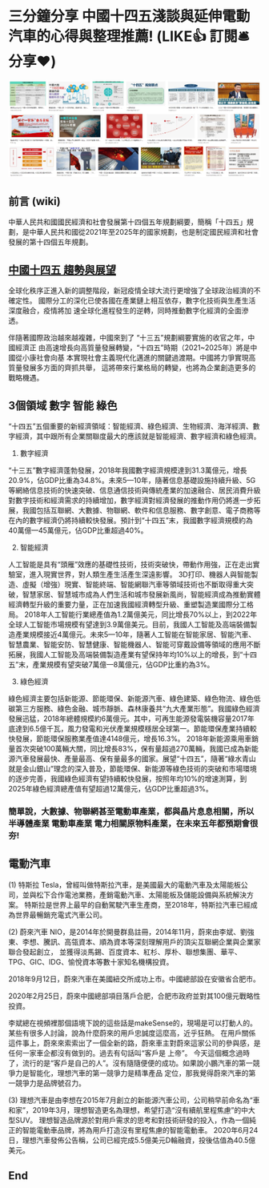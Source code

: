 # 三分鐘分享 中國十四五淺談與延伸電動汽車的心得與整理推薦! (LIKE👍 訂閱🛎 分享❤️)

![f1](https://github.com/HCH1/blog/blob/master/fig/stock2aa.JPG)

## 前言 (wiki) 

中華人民共和國國民經濟和社會發展第十四個五年規劃綱要，簡稱「十四五」規劃，是中華人民共和國從2021年至2025年的國家規劃，也是制定國民經濟和社會發展的第十四個五年規劃。

## [中國十四五 趨勢與展望](https://www2.deloitte.com/content/dam/Deloitte/cn/Documents/ser-soe-br/deloitte-cn-fourteenth-five-year-plan-report-zh-200521.pdf)

全球化秩序正進入新的調整階段，新冠疫情全球大流行更增強了全球政治經濟的不確定性。
國際分工的深化已使各國在產業鏈上相互依存，數字化技術與生產生活深度融合，疫情將加
速全球化進程發生的逆轉，同時推動數字化經濟的全面滲透。

伴隨著國際政治越來越複雜，中國來到了 “十三五”規劃綱要實施的收官之年，中國經濟正
由高速增長向高質量發展轉變，“十四五”時期（2021~2025年）將是中國從小康社會向基
本實現社會主義現代化邁進的關鍵過渡期。中國將力爭實現高質量發展多方面的齊抓共舉，
這將帶來行業格局的轉變，也將為企業創造更多的戰略機遇。

## 3個領域 數字 智能 綠色

“十四五”五個重要的新經濟領域：智能經濟、綠色經濟、生物經濟、海洋經濟、數字經濟，其中跟所有企業關聯度最大的應該就是智能經濟、數字經濟和綠色經濟。

1. 數字經濟

“十三五”數字經濟蓬勃發展，2018年我國數字經濟規模達到31.3萬億元，增長20.9%，佔GDP比重為34.8%。未來5—10年，隨著信息基礎設施持續升級、5G等網絡信息技術的快速突破、信息通信技術與傳統產業的加速融合、居民消費升級對數字技術和經濟需求的持續增加，數字經濟對經濟發展的推動作用仍將進一步拓展，我國包括互聯網、大數據、物聯網、軟件和信息服務、數字創意、電子商務等在內的數字經濟仍將持續較快發展。預計到“十四五”末，我國數字經濟規模約為40萬億—45萬億元，佔GDP比重超過40%。

2. 智能經濟

人工智能是具有“頭雁”效應的基礎性技術，技術突破快，帶動作用強，正在走出實驗室，進入現實世界，對人類生產生活產生深遠影響。 3D打印、機器人與智能製造、虛擬（增強）現實、智能終端、智能網聯汽車等領域技術也不斷取得重大突破，智慧家居、智慧城市成為人們生活和城市發展新風尚，智能經濟成為推動實體經濟轉型升級的重要力量，正在加速我國經濟轉型升級、重塑製造業國際分工格局。 2018年人工智能行業總產值為1.2萬億美元，同比增長70%以上，到2022年全球人工智能市場規模有望達到3.9萬億美元。目前，我國人工智能及高端裝備製造產業規模接近4萬億元。未來5—10年，隨著人工智能在智能家居、智能汽車、智慧農業、智能安防、智慧健康、智能機器人、智能可穿戴設備等領域的應用不斷拓展，我國人工智能及高端裝備製造產業有望保持年均10%以上的增長，到“十四五”末，產業規模有望突破7萬億—8萬億元，佔GDP比重約為3%。

3. 綠色經濟

綠色經濟主要包括新能源、節能環保、新能源汽車、綠色建築、綠色物流、綠色低碳第三方服務、綠色金融、城市靜脈、森林康養共“九大產業形態”。我國綠色經濟發展迅猛，2018年總體規模約6萬億元。其中，可再生能源發電裝機容量2017年底達到6.5億千瓦，風力發電和光伏產業規模穩居全球第一。節能環保產業持續較快發展，節能環保服務業產值達4148億元，增長16.3%。 2018年新能源乘用車銷量首次突破100萬輛大關，同比增長83%，保有量超過270萬輛，我國已成為新能源汽車發展最快、產量最高、保有量最多的國家。展望“十四五”，隨著“綠水青山就是金山銀山”理念的深入普及，節能環保、新能源等綠色技術的突破和市場環境的逐步完善，我國綠色經濟有望持續較快發展，按照年均10%的增速測算，到2025年綠色經濟總產值有望超過12萬億元，佔GDP比重超過3%。

### 簡單說，大數據、物聯網甚至電動車產業，都與晶片息息相關，所以半導體產業 電動車產業 電力相關原物料產業，在未來五年都預期會很夯!


## 電動汽車

(1)
特斯拉 Tesla，曾經叫做特斯拉汽車，是美國最大的電動汽車及太陽能板公司，並與松下合作電池業務，產銷電動汽車、太陽能板及儲能設備與系統解決方案。
特斯拉是世界上最早的自動駕駛汽車生產商，至2018年，特斯拉汽車已經成為世界最暢銷充電式汽車公司。


(2)
蔚來汽車 NIO，是2014年於開曼群島註冊，2014年11月，蔚來由李斌、劉強東、李想、騰訊、高瓴資本、順為資本等深刻理解用戶的頂尖互聯網企業與企業家聯合發起創立，
並獲得淡馬錫、百度資本、紅杉、厚朴、聯想集團、華平、TPG、GIC、IDG、愉悅資本等數十家知名機構投資。

2018年9月12日，蔚來汽車在美國紐交所成功上市。中國總部設在安徽省合肥市。

2020年2月25日，蔚來中國總部項目落戶合肥，合肥市政府並對其100億元戰略性投資。


李斌總在視頻裡那個語境下說的這些話是makeSense的，現場是可以打動人的。某些有很多人討論，說為什麼蔚來的用戶忠誠度這麼高，近乎狂熱。 
在用戶關係這件事上，蔚來來索索出了一個全新的路，蔚來車主對蔚來這家公司的參與感，是任何一家車企都沒有做到的。過去有句話叫“客戶是 上帝”。
今天這個概念過時了，流行的是“客戶是自己的人”。沒有隨隨便便的成功。如果說小鵬汽車的第一競爭力是智能化，理想汽車的第一競爭力是精準產品 定位，那我覺得蔚來汽車的第一競爭力是品牌號召力。


(3)
理想汽車是由李想在2015年7月創立的新能源汽車公司，公司稍早前命名為“車和家”，2019年3月，理想智造更名為理想，希望打造“沒有續航里程焦慮”的中大型SUV。
理想智造品牌源於對用戶需求的思考和對技術研發的投入，作為一個純正的智能電動車品牌，將為用戶打造沒有里程焦慮的智能電動車。 
2020年6月24日，理想汽車發佈公告稱，公司已經完成5.5億美元D輪融資，投後估值為40.5億美元。



## End
